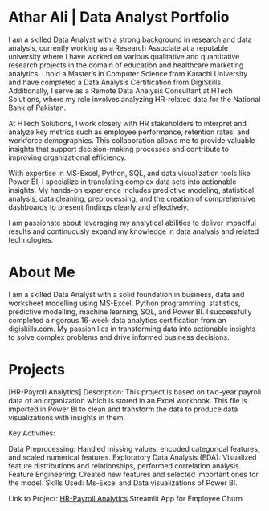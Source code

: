 # Athar Ali | Data Analyst Portfolio

I am a skilled Data Analyst with a strong background in research and data analysis, currently working as a Research Associate at a reputable university where I have worked on various qualitative and quantitative research projects in the domain of education and healthcare marketing analytics. I hold a Master’s in Computer Science from Karachi University and have completed a Data Analysis Certification from DigiSkills. Additionally, I serve as a Remote Data Analysis Consultant at HTech Solutions, where my role involves analyzing HR-related data for the National Bank of Pakistan.

At HTech Solutions, I work closely with HR stakeholders to interpret and analyze key metrics such as employee performance, retention rates, and workforce demographics. This collaboration allows me to provide valuable insights that support decision-making processes and contribute to improving organizational efficiency.

With expertise in MS-Excel, Python, SQL, and data visualization tools like Power BI, I specialize in translating complex data sets into actionable insights. My hands-on experience includes predictive modeling, statistical analysis, data cleaning, preprocessing, and the creation of comprehensive dashboards to present findings clearly and effectively.

I am passionate about leveraging my analytical abilities to deliver impactful results and continuously expand my knowledge in data analysis and related technologies.

# About Me
I am a skilled Data Analyst with a solid foundation in business, data and worksheet modelling using MS-Excel, Python programming, statistics, predictive modelling, machine learning, SQL, and Power BI. I successfully completed a rigorous 16-week data analytics certification from an digiskills.com. My passion lies in transforming data into actionable insights to solve complex problems and drive informed business decisions.

# Projects
[HR-Payroll Analytics]
Description: This project is based on two-year payroll data of an organization which is stored in an Excel workbook. This file is imported in Power BI to clean and transform the data to produce data visualizations with insights in them.

Key Activities:

Data Preprocessing: Handled missing values, encoded categorical features, and scaled numerical features.
Exploratory Data Analysis (EDA): Visualized feature distributions and relationships, performed correlation analysis.
Feature Engineering: Created new features and selected important ones for the model.
Skills Used: Ms-Excel and Data visualizations of Power BI.

Link to Project: [HR-Payroll Analytics](https://github.com/AtharsHub/Portfolio/tree/main/Project1)
Streamlit App for Employee Churn

